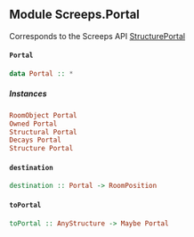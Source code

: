 ## Module Screeps.Portal

Corresponds to the Screeps API [StructurePortal](http://support.screeps.com/hc/en-us/articles/208647345-StructurePortal)

#### `Portal`

``` purescript
data Portal :: *
```

##### Instances
``` purescript
RoomObject Portal
Owned Portal
Structural Portal
Decays Portal
Structure Portal
```

#### `destination`

``` purescript
destination :: Portal -> RoomPosition
```

#### `toPortal`

``` purescript
toPortal :: AnyStructure -> Maybe Portal
```


